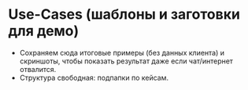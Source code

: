 # Use-Cases (шаблоны и заготовки для демо)

- Сохраняем сюда итоговые примеры (без данных клиента) и скриншоты, чтобы показать результат даже если чат/интернет отвалится.
- Структура свободная: подпапки по кейсам.

